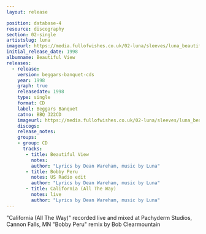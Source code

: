 ```yaml
---
layout: release

position: database-4
resource: discography
section: 02-single
artistslug: luna
imageurl: https://media.fullofwishes.co.uk/02-luna/sleeves/luna_beautifulview.jpg
initial_release_date: 1998
albumname: Beautiful View
releases:
  - release:
    version: beggars-banquet-cds
    year: 1998
    graph: true
    releasedate: 1998
    type: single
    format: CD
    label: Beggars Banquet
    catno: BBQ 322CD
    imageurl: https://media.fullofwishes.co.uk/02-luna/sleeves/luna_beautifulview.jpg
    discogs:
    release_notes:
    groups:
    - group: CD
      tracks:
       - title: Beautiful View
         notes:
         author: "Lyrics by Dean Wareham, music by Luna"
       - title: Bobby Peru
         notes: US Radio edit
         author: "Lyrics by Dean Wareham, music by Luna"
       - title: California (All The Way)
         notes: live
         author: "Lyrics by Dean Wareham, music by Luna"
---
```

"California (All The Way)" recorded live and mixed at Pachyderm Studios, Cannon Falls, MN
"Bobby Peru" remix by Bob Clearmountain
